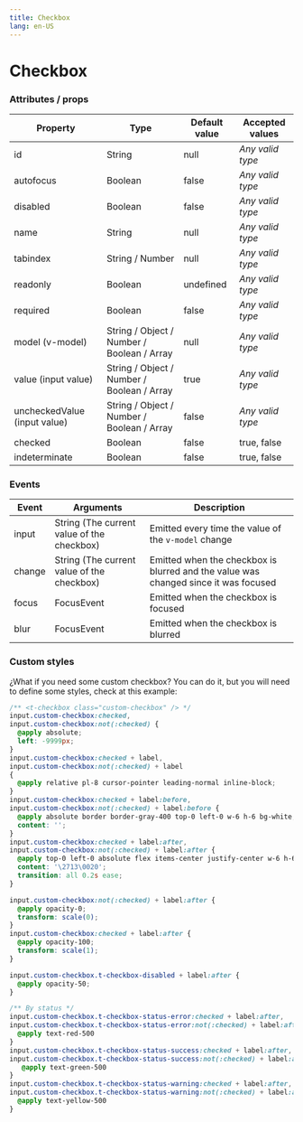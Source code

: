 ```yaml
---
title: Checkbox
lang: en-US
---
```


# Checkbox

<checkbox-field />

### Attributes / props

| Property    | Type        | Default value | Accepted values |
|---      |---        |---      |---      |
| id      | String      | null      | _Any valid type_ |
| autofocus   | Boolean     | false     | _Any valid type_ |
| disabled    | Boolean     | false     | _Any valid type_ |
| name      | String      | null      | _Any valid type_ |
| tabindex    | String / Number | null      | _Any valid type_ |
| readonly    | Boolean     | undefined   | _Any valid type_ |
| required    | Boolean     | false     | _Any valid type_ |
| model (v-model)    | String / Object / Number / Boolean / Array   | null   | _Any valid type_ |
| value (input value)    | String / Object / Number / Boolean / Array   | true   | _Any valid type_ |
| uncheckedValue (input value)    | String / Object / Number / Boolean / Array   | false   | _Any valid type_ |
| checked    | Boolean | false   | true, false |
| indeterminate    | Boolean | false   | true, false |

### Events

| Event   | Arguments                   | Description   |
|---      |---                          |---      |
| input   | String (The current value of the checkbox)  | Emitted every time the value of the `v-model` change |
| change  | String (The current value of the checkbox)  | Emitted when the checkbox is blurred and the value was changed since it was focused |
| focus   | FocusEvent                  | Emitted when the checkbox is focused  |
| blur    | FocusEvent                  | Emitted when the checkbox is blurred  |

### Custom styles

¿What if you need some custom checkbox? You can do it, but you will need to define some styles, check at this example:

<custom-checkbox-field />

```css
/** <t-checkbox class="custom-checkbox" /> */
input.custom-checkbox:checked,
input.custom-checkbox:not(:checked) {
  @apply absolute;
  left: -9999px;
}
input.custom-checkbox:checked + label,
input.custom-checkbox:not(:checked) + label
{
  @apply relative pl-8 cursor-pointer leading-normal inline-block;
}
input.custom-checkbox:checked + label:before,
input.custom-checkbox:not(:checked) + label:before {
  @apply absolute border border-gray-400 top-0 left-0 w-6 h-6 bg-white;
  content: '';
}
input.custom-checkbox:checked + label:after,
input.custom-checkbox:not(:checked) + label:after {
  @apply top-0 left-0 absolute flex items-center justify-center w-6 h-6 text-blue-500 font-bold text-xl;
  content: '\2713\0020';
  transition: all 0.2s ease;
}

input.custom-checkbox:not(:checked) + label:after {
  @apply opacity-0;
  transform: scale(0);
}
input.custom-checkbox:checked + label:after {
  @apply opacity-100;
  transform: scale(1);
}

input.custom-checkbox.t-checkbox-disabled + label:after {
  @apply opacity-50;
}

/** By status */
input.custom-checkbox.t-checkbox-status-error:checked + label:after,
input.custom-checkbox.t-checkbox-status-error:not(:checked) + label:after {
  @apply text-red-500
}
input.custom-checkbox.t-checkbox-status-success:checked + label:after,
input.custom-checkbox.t-checkbox-status-success:not(:checked) + label:after {
   @apply text-green-500
}
input.custom-checkbox.t-checkbox-status-warning:checked + label:after,
input.custom-checkbox.t-checkbox-status-warning:not(:checked) + label:after {
  @apply text-yellow-500
}
```       
